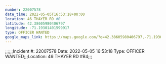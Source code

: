 ```yaml
---
number: 22007578
date_time: 2022-05-05T16:53:18+00:00
location: 46 THAYER RD #B
latitude: 42.38605980406797
longitude: -71.19301401599917
type: OFFICER WANTED
google_maps_link: https://maps.google.com/?q=42.38605980406797,-71.19301401599917
---
```


;;;;;;Incident #: 22007578   Date: 2022-05-05 16:53:18   Type: OFFICER WANTED;;;Location: 46 THAYER RD #B4;;;
